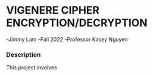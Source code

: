 # VIGENERE CIPHER ENCRYPTION/DECRYPTION

-Jimmy Lam
-Fall 2022
-Professor Kasey Nguyen

### Description

This project involves 

